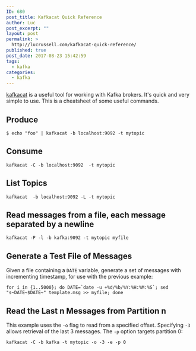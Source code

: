 ```yaml
---
ID: 680
post_title: Kafkacat Quick Reference
author: Luc
post_excerpt: ""
layout: post
permalink: >
  http://lucrussell.com/kafkacat-quick-reference/
published: true
post_date: 2017-08-23 15:42:59
tags:
  - kafka
categories:
  - kafka
---
```


[kafkacat](https://github.com/edenhill/kafkacat) is a useful tool for working with Kafka brokers. It's quick and very simple to use. This is a cheatsheet of some useful commands.

## Produce

    $ echo "foo" | kafkacat -b localhost:9092 -t mytopic

## Consume

    kafkacat -C -b localhost:9092  -t mytopic

## List Topics

    kafkacat  -b localhost:9092 -L -t mytopic

## Read messages from a file, each message separated by a newline

    kafkacat -P -l -b kafka:9092 -t mytopic myfile

## Generate a Test File of Messages
Given a file containing a `DATE` variable, generate a set of messages with incrementing timestamp, for use with the previous example:

    for i in {1..5000}; do DATE=`date -u +%d/%b/%Y:%H:%M:%S`; sed "s~DATE~$DATE~" template.msg >> myfile; done
    
## Read the Last n Messages from Partition n
This example uses the `-o` flag to read from a specified offset. Specifying `-3` allows retrieval of the last 3 messages. The `-p` option targets partition 0:

    kafkacat -C -b kafka -t mytopic -o -3 -e -p 0